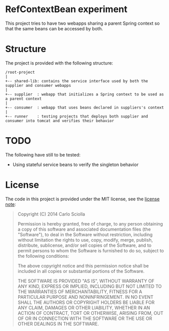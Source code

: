 RefContextBean experiment
=========================

This project tries to have two webapps sharing a parent Spring context so that the same beans
can be accessed by both.

Structure
=========

The project is provided with the following structure:

    /root-project
    |
    +-- shared-lib: contains the service interface used by both the supplier and consumer webapps
    |
    +-- supplier  : webapp that initializes a Spring context to be used as a parent context
    |
    +-- consumer  : webapp that uses beans declared in suppliers's context
    |
    +-- runner    : testing projects that deploys both supplier and consumer into tomcat and verifies their behavior
    
TODO
====

The following have still to be tested:

- Using stateful service beans to verify the singleton behavior

License
=======

The code in this project is provided under the MIT license, see the [license note](LICENSE.txt):

> Copyright (C) 2014 Carlo Sciolla
> 
> Permission is hereby granted, free of charge, to any person obtaining a copy of this software
> and associated documentation files (the "Software"), to deal in the Software without restriction,
> including without limitation the rights to use, copy, modify, merge, publish, distribute,
> sublicense, and/or sell copies of the Software, and to permit persons to whom the Software is
> furnished to do so, subject to the following conditions:
> 
> The above copyright notice and this permission notice shall be included in all copies or substantial
> portions of the Software.
> 
> THE SOFTWARE IS PROVIDED "AS IS", WITHOUT WARRANTY OF ANY KIND, EXPRESS OR IMPLIED, INCLUDING BUT
> NOT LIMITED TO THE WARRANTIES OF MERCHANTABILITY, FITNESS FOR A PARTICULAR PURPOSE AND NONINFRINGEMENT.
> IN NO EVENT SHALL THE AUTHORS OR COPYRIGHT HOLDERS BE LIABLE FOR ANY CLAIM, DAMAGES OR OTHER LIABILITY,
> WHETHER IN AN ACTION OF CONTRACT, TORT OR OTHERWISE, ARISING FROM, OUT OF OR IN CONNECTION WITH THE
> SOFTWARE OR THE USE OR OTHER DEALINGS IN THE SOFTWARE.
